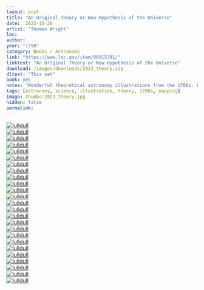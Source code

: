 ```yaml
---
layout: post
title: "An Original Theory or New Hypothesis of the Universe"
date:  2023-10-20
artist: "Thomas Wright"
loc: 
author: 
year: "1750"
category: Books / Astronomy
link: "https://www.loc.gov/item/06015391/"
linktext: "An Original Theory or New Hypothesis of the Universe"
download: /images/downloads/2023_theory.zip
dltext: "This set"
book: yes
notes: "Wonderful theoretical astronomy illustrations from the 1700s. Full title: An original theory or new hypothesis of the universe : founded upon the laws of nature, and solving by mathematical principles the general phænomena of the visible creation; and particularly the via lactea"
tags: [astronomy, science, illustration, theory, 1700s, mapping]
image: thumbs/2023_theory.jpg
hidden: false
permalink:
---
```



<div class="post_image">
	<a href="{{ site.baseurl }}/images/posts/2023_theory/001.jpg" target="_blank">
	<img src="{{ site.baseurl }}/images/posts/2023_theory/001.jpg" alt="lulldull"></a>
</div>

<div class="post_image">
	<a href="{{ site.baseurl }}/images/posts/2023_theory/002.jpg" target="_blank">
	<img src="{{ site.baseurl }}/images/posts/2023_theory/002.jpg" alt="lulldull"></a>
</div>

<div class="post_image">
	<a href="{{ site.baseurl }}/images/posts/2023_theory/003.jpg" target="_blank">
	<img src="{{ site.baseurl }}/images/posts/2023_theory/003.jpg" alt="lulldull"></a>
</div>

<div class="post_image">
	<a href="{{ site.baseurl }}/images/posts/2023_theory/004.jpg" target="_blank">
	<img src="{{ site.baseurl }}/images/posts/2023_theory/004.jpg" alt="lulldull"></a>
</div>

<div class="post_image">
	<a href="{{ site.baseurl }}/images/posts/2023_theory/005.jpg" target="_blank">
	<img src="{{ site.baseurl }}/images/posts/2023_theory/005.jpg" alt="lulldull"></a>
</div>

<div class="post_image">
	<a href="{{ site.baseurl }}/images/posts/2023_theory/006.jpg" target="_blank">
	<img src="{{ site.baseurl }}/images/posts/2023_theory/006.jpg" alt="lulldull"></a>
</div>

<div class="post_image">
	<a href="{{ site.baseurl }}/images/posts/2023_theory/007.jpg" target="_blank">
	<img src="{{ site.baseurl }}/images/posts/2023_theory/007.jpg" alt="lulldull"></a>
</div>


<div class="post_image">
	<a href="{{ site.baseurl }}/images/posts/2023_theory/008.jpg" target="_blank">
	<img src="{{ site.baseurl }}/images/posts/2023_theory/008.jpg" alt="lulldull"></a>
</div>

<div class="post_image">
	<a href="{{ site.baseurl }}/images/posts/2023_theory/009.jpg" target="_blank">
	<img src="{{ site.baseurl }}/images/posts/2023_theory/009.jpg" alt="lulldull"></a>
</div>

<div class="post_image">
	<a href="{{ site.baseurl }}/images/posts/2023_theory/010.jpg" target="_blank">
	<img src="{{ site.baseurl }}/images/posts/2023_theory/010.jpg" alt="lulldull"></a>
</div>


<div class="post_image">
	<a href="{{ site.baseurl }}/images/posts/2023_theory/011.jpg" target="_blank">
	<img src="{{ site.baseurl }}/images/posts/2023_theory/011.jpg" alt="lulldull"></a>
</div>

<div class="post_image">
	<a href="{{ site.baseurl }}/images/posts/2023_theory/026.jpg" target="_blank">
	<img src="{{ site.baseurl }}/images/posts/2023_theory/026.jpg" alt="lulldull"></a>
</div>



<div class="post_image">
	<a href="{{ site.baseurl }}/images/posts/2023_theory/013.jpg" target="_blank">
	<img src="{{ site.baseurl }}/images/posts/2023_theory/013.jpg" alt="lulldull"></a>
</div>




<div class="post_image_02">
	<div class="post_image_inner">
		<a href="{{ site.baseurl }}/images/posts/2023_theory/014.jpg" target="_blank">
		<img src="{{ site.baseurl }}/images/posts/2023_theory/014.jpg" alt="lulldull"></a>
	</div>
	<div class="post_image_inner">
		<a href="{{ site.baseurl }}/images/posts/2023_theory/015.jpg" target="_blank">
		<img src="{{ site.baseurl }}/images/posts/2023_theory/015.jpg" alt="lulldull"></a>
	</div>
</div>




<div class="post_image">
	<a href="{{ site.baseurl }}/images/posts/2023_theory/018.jpg" target="_blank">
	<img src="{{ site.baseurl }}/images/posts/2023_theory/018.jpg" alt="lulldull"></a>
</div>

<div class="post_image_02">
	<div class="post_image_inner">
		<a href="{{ site.baseurl }}/images/posts/2023_theory/016.jpg" target="_blank">
		<img src="{{ site.baseurl }}/images/posts/2023_theory/016.jpg" alt="lulldull"></a>
	</div>
	<div class="post_image_inner">
		<a href="{{ site.baseurl }}/images/posts/2023_theory/017.jpg" target="_blank">
		<img src="{{ site.baseurl }}/images/posts/2023_theory/017.jpg" alt="lulldull"></a>
	</div>
</div>

<div class="post_image">
	<a href="{{ site.baseurl }}/images/posts/2023_theory/019.jpg" target="_blank">
	<img src="{{ site.baseurl }}/images/posts/2023_theory/019.jpg" alt="lulldull"></a>
</div>

<div class="post_image">
	<a href="{{ site.baseurl }}/images/posts/2023_theory/020.jpg" target="_blank">
	<img src="{{ site.baseurl }}/images/posts/2023_theory/020.jpg" alt="lulldull"></a>
</div>


<div class="post_image_02">
	<div class="post_image_inner">
		<a href="{{ site.baseurl }}/images/posts/2023_theory/021.jpg" target="_blank">
		<img src="{{ site.baseurl }}/images/posts/2023_theory/021.jpg" alt="lulldull"></a>
	</div>
	<div class="post_image_inner">
		<a href="{{ site.baseurl }}/images/posts/2023_theory/022.jpg" target="_blank">
		<img src="{{ site.baseurl }}/images/posts/2023_theory/022.jpg" alt="lulldull"></a>
	</div>
</div>


<div class="post_image">
	<a href="{{ site.baseurl }}/images/posts/2023_theory/023.jpg" target="_blank">
	<img src="{{ site.baseurl }}/images/posts/2023_theory/023.jpg" alt="lulldull"></a>
</div>

<div class="post_image">
	<a href="{{ site.baseurl }}/images/posts/2023_theory/024.jpg" target="_blank">
	<img src="{{ site.baseurl }}/images/posts/2023_theory/024.jpg" alt="lulldull"></a>
</div>

<div class="post_image">
	<a href="{{ site.baseurl }}/images/posts/2023_theory/025.jpg" target="_blank">
	<img src="{{ site.baseurl }}/images/posts/2023_theory/025.jpg" alt="lulldull"></a>
</div>

